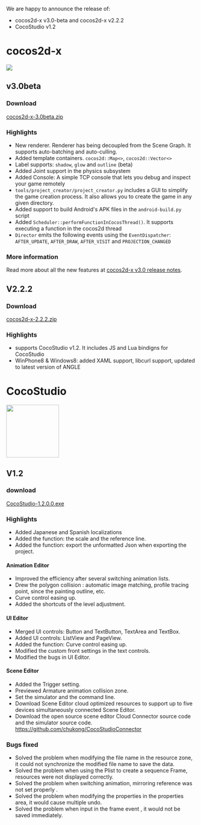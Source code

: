 We are happy to announce the release of:

* cocos2d-x v3.0-beta and cocos2d-x v2.2.2
* CocoStudio v1.2


# cocos2d-x #

<img src="https://lh3.googleusercontent.com/-glwwzmFyUmk/UQgPnlx40uI/AAAAAAAArzg/WPRW10kkecM/s800/cocos2d-x-logo.png">

## v3.0beta ##

### Download ###

[cocos2d-x-3.0beta.zip](http://cdn.cocos2d-x.org/cocos2d-x-3.0beta.zip)

### Highlights ###

* New renderer. Renderer has being decoupled from the Scene Graph. It supports auto-batching and auto-culling.
* Added template containers. `cocos2d::Map<>`, `cocos2d::Vector<>`
* Label supports: `shadow`, `glow` and `outline` (beta)
* Added Joint support in the physics subsystem
* Added Console: A simple TCP console that lets you debug and inspect your game remotely
* `tools/project_creator/project_creator.py` includes a GUI to simplify the game creation process. It also allows you to create the game in any given directory.
* Added support to build Android's APK files in the `android-build.py` script
* Added `Scheduler::performFunctionInCocosThread()`. It supports executing a function in the cocos2d thread
* `Director` emits the following events using the `EventDispatcher`: `AFTER_UPDATE`, `AFTER_DRAW`, `AFTER_VISIT` and `PROJECTION_CHANGED`

### More information ###

Read more about all the new features at [cocos2d-x v3.0 release notes](http://www.cocos2d-x.org/projects/cocos2d-x/wiki/Release_Node_v300).


## V2.2.2 ##

### Download ###

[cocos2d-x-2.2.2.zip](http://cdn.cocos2d-x.org/cocos2d-x-2.2.2.zip)

### Highlights ###

* supports CocoStudio v1.2. It includes JS and Lua bindigns for CocoStudio
* WinPhone8 & Windows8: added XAML support, libcurl support, updated to latest version of ANGLE


# CocoStudio #

<img src="http://upyun.cocimg.com/CocoStudio/Img/CocoStudio-Name-Logo.png" width=140>

## V1.2 ##

### download ###

[CocoStudio-1.2.0.0.exe](http://126.am/COCOSTUDIO1200FULL)

### Highlights ###

 * Added Japanese and Spanish localizations
 * Added the function: the scale and the reference line.
 * Added the function: export the unformatted Json when exporting the project.

#### Animation Editor ####

 * Improved the efficiency after several switching animation lists.
 * Drew the polygon collision : automatic image matching, profile tracing point, since the painting outline, etc.
 * Curve control easing up.
 * Added the shortcuts of the level adjustment.

#### UI Editor ####
 * Merged UI controls: Button and TextButton, TextArea and TextBox.
 * Added UI controls: ListView and PageView.
 * Added the function: Curve control easing up.
 * Modified the custom front settings in the text controls.
 * Modified the bugs in UI Editor.
   
#### Scene Editor ####
 * Added the Trigger setting.
 * Previewed Armature animation collision zone.
 * Set the simulator and the command line.
 * Download Scene Editor cloud optimized resources to support up to five devices simultaneously connected Scene Editor.
 * Download the open source scene editor Cloud Connector source code and the simulator source code.
 <https://github.com/chukong/CocoStudioConnector>
 
### Bugs fixed ###
 * Solved the problem when modifying the file name in the resource zone, it could not synchronize the modified file name to save the data.
 * Solved the problem when using the Plist to create a sequence Frame, resources were not displayed correctly.
 * Solved the problem when switching animation, mirroring reference was not set properly .
 * Solved the problem when modifying the properties in the properties area, it would cause multiple undo.
 * Solved the problem when input in the frame event , it would not be saved immediately.

